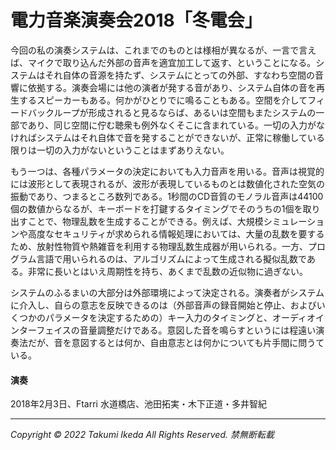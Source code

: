 # 電力音楽演奏会2018「冬電会」

今回の私の演奏システムは、これまでのものとは様相が異なるが、一言で言えば、マイクで取り込んだ外部の音声を適宜加工して返す、ということになる。システムはそれ自体の音源を持たず、システムにとっての外部、すなわち空間の音響に依拠する。演奏会場には他の演者が発する音があり、システム自体の音を再生するスピーカーもある。何かがひとりでに鳴ることもある。空間を介してフィードバックループが形成されると見るならば、あるいは空間もまたシステムの一部であり、同じ空間に佇む聴衆も例外なくそこに含まれている。一切の入力がなければシステムはそれ自体で音を発することができないが、正常に稼働している限りは一切の入力がないということはまずありえない。

もう一つは、各種パラメータの決定においても入力音声を用いる。音声は視覚的には波形として表現されるが、波形が表現しているものとは数値化された空気の振動であり、つまるところ数列である。1秒間のCD音質のモノラル音声は44100個の数値からなるが、キーボードを打鍵するタイミングでそのうちの1個を取り出すことで、物理乱数を生成することができる。例えば、大規模シミュレーションや高度なセキュリティが求められる情報処理においては、大量の乱数を要するため、放射性物質や熱雑音を利用する物理乱数生成器が用いられる。一方、プログラム言語で用いられるのは、アルゴリズムによって生成される擬似乱数である。非常に長いとはいえ周期性を持ち、あくまで乱数の近似物に過ぎない。

システムのふるまいの大部分は外部環境によって決定される。演奏者がシステムに介入し、自らの意志を反映できるのは（外部音声の録音開始と停止、およびいくつかのパラメータを決定するための）キー入力のタイミングと、オーディオインターフェイスの音量調整だけである。意図した音を鳴らすというには程遠い演奏法だが、音を意図するとは何か、自由意志とは何かについても片手間に問うている。

#### 演奏
2018年2月3日、Ftarri 水道橋店、池田拓実・木下正道・多井智紀

---
*Copyright © 2022 Takumi Ikeda All Rights Reserved. 禁無断転載*